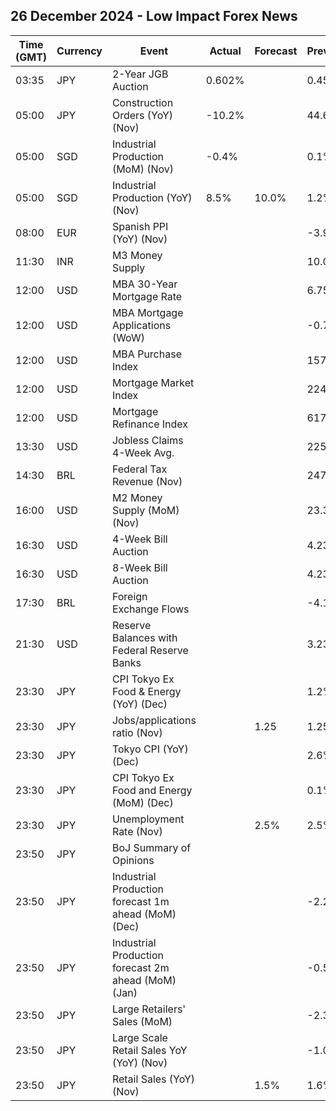 ## 26 December 2024 - Low Impact Forex News

| Time (GMT) | Currency | Event | Actual | Forecast | Previous |
|------|----------|-------|--------|----------|----------|
| 03:35 | JPY | 2-Year JGB Auction | 0.602% |  | 0.454% |
| 05:00 | JPY | Construction Orders (YoY) (Nov) | -10.2% |  | 44.6% |
| 05:00 | SGD | Industrial Production (MoM) (Nov) | -0.4% |  | 0.1% |
| 05:00 | SGD | Industrial Production (YoY) (Nov) | 8.5% | 10.0% | 1.2% |
| 08:00 | EUR | Spanish PPI (YoY) (Nov) |  |  | -3.9% |
| 11:30 | INR | M3 Money Supply |  |  | 10.0% |
| 12:00 | USD | MBA 30-Year Mortgage Rate |  |  | 6.75% |
| 12:00 | USD | MBA Mortgage Applications (WoW) |  |  | -0.7% |
| 12:00 | USD | MBA Purchase Index |  |  | 157.1 |
| 12:00 | USD | Mortgage Market Index |  |  | 224.0 |
| 12:00 | USD | Mortgage Refinance Index |  |  | 617.5 |
| 13:30 | USD | Jobless Claims 4-Week Avg. |  |  | 225.50K |
| 14:30 | BRL | Federal Tax Revenue (Nov) |  |  | 247.92B |
| 16:00 | USD | M2 Money Supply (MoM) (Nov) |  |  | 23.31T |
| 16:30 | USD | 4-Week Bill Auction |  |  | 4.230% |
| 16:30 | USD | 8-Week Bill Auction |  |  | 4.230% |
| 17:30 | BRL | Foreign Exchange Flows |  |  | -4.146B |
| 21:30 | USD | Reserve Balances with Federal Reserve Banks |  |  | 3.237T |
| 23:30 | JPY | CPI Tokyo Ex Food & Energy (YoY) (Dec) |  |  | 1.2% |
| 23:30 | JPY | Jobs/applications ratio (Nov) |  | 1.25 | 1.25 |
| 23:30 | JPY | Tokyo CPI (YoY) (Dec) |  |  | 2.6% |
| 23:30 | JPY | CPI Tokyo Ex Food and Energy (MoM) (Dec) |  |  | 0.1% |
| 23:30 | JPY | Unemployment Rate (Nov) |  | 2.5% | 2.5% |
| 23:50 | JPY | BoJ Summary of Opinions |  |  |  |
| 23:50 | JPY | Industrial Production forecast 1m ahead (MoM) (Dec) |  |  | -2.2% |
| 23:50 | JPY | Industrial Production forecast 2m ahead (MoM) (Jan) |  |  | -0.5% |
| 23:50 | JPY | Large Retailers' Sales (MoM) |  |  | -2.3% |
| 23:50 | JPY | Large Scale Retail Sales YoY (YoY) (Nov) |  |  | -1.0% |
| 23:50 | JPY | Retail Sales (YoY) (Nov) |  | 1.5% | 1.6% |
